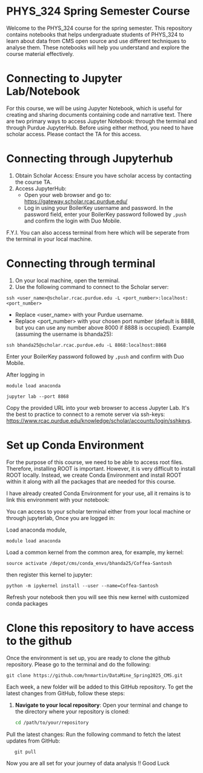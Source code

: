 # PHYS_324 Spring Semester Course

Welcome to the PHYS_324 course for the spring semester. This repository contains notebooks that helps undergraduate students of PHYS_324 to learn about data from CMS open source and use different techniques to analyse them. These notebooks will help you understand and explore the course material effectively.

# Connecting to Jupyter Lab/Notebook 
For this course, we will be using Jupyter Notebook, which is useful for creating and sharing documents containing code and narrative text. There are two primary ways to access Jupyter Notebook: through the terminal and through Purdue JupyterHub. Before using either method, you need to have scholar access. Please contact the TA for this access.

# Connecting through Jupyterhub
1. Obtain Scholar Access: Ensure you have scholar access by contacting the course TA.
2. Access JupyterHub:
    - Open your web browser and go to: https://gateway.scholar.rcac.purdue.edu/
    - Log in using your BoilerKey username and password. In the password field, enter your BoilerKey password followed by ```,push``` and confirm the login with Duo Mobile.
   
F.Y.I. You can also access terminal from here which will be seperate from the terminal in your local machine.

# Connecting through terminal
1. On your local machine, open the terminal.
2. Use the following command to connect to the Scholar server:
```
ssh <user_name>@scholar.rcac.purdue.edu -L <port_number>:localhost:<port_number>
```
 - Replace <user_name> with your Purdue username.
 - Replace <port_number> with your chosen port number (default is 8888, but you can use any number above 8000 if 8888 is occupied).
Example (assuming the username is bhanda25):
```
ssh bhanda25@scholar.rcac.purdue.edu -L 8868:localhost:8868
```
Enter your BoilerKey password followed by ```,push``` and confirm with Duo Mobile.

After logging in

```
module load anaconda
```
```
jupyter lab --port 8868
```
Copy the provided URL into your web browser to access Jupyter Lab. It's the best to practice to connect to a remote server via ssh-keys: https://www.rcac.purdue.edu/knowledge/scholar/accounts/login/sshkeys.


# Set up Conda Environment 
For the purpose of this course, we need to be able to access root files. Therefore, installing ROOT is important. However, it is very difficult to install ROOT locally. Instead, we
create Conda Environment and install ROOT within it along with all the packages that are needed for this course.

I have already created Conda Environment for your use, all it remains is to link this environment with your notebook: 

You can access to your scholar terminal either from your local machine or through jupyterlab, Once you are logged in: 

Load anaconda module,

```
module load anaconda

``` 
Load a common kernel from the common area, for example, my kernel: 
```
source activate /depot/cms/conda_envs/bhanda25/Coffea-Santosh
``` 
then register this kernel to jupyter: 
```
python -m ipykernel install --user --name=Coffea-Santosh

``` 
Refresh your notebook then you will see this new kernel with customized conda packages 

# Clone this repository to have access to the github
Once the environment is set up, you are ready to clone the github repository. Please go to the terminal and do the following:
```
git clone https://github.com/hnmartin/DataMine_Spring2025_CMS.git

```
Each week, a new folder will be added to this GitHub repository. To get the latest changes from GitHub, follow these steps:

1. **Navigate to your local repository**: Open your terminal and change to the directory where your repository is cloned:
   ```bash
   cd /path/to/your/repository
   
Pull the latest changes: Run the following command to fetch the latest updates from GitHub:
```
   git pull
```

Now you are all set for your journey of data analysis !! Good Luck
